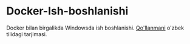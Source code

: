 # Docker-Ish-boshlanishi

Docker bilan birgalikda Windowsda ish boshlanishi.
[Qo'llanmani](https://docs.docker.com/windows/) o'zbek tilidagi tarjimasi.
